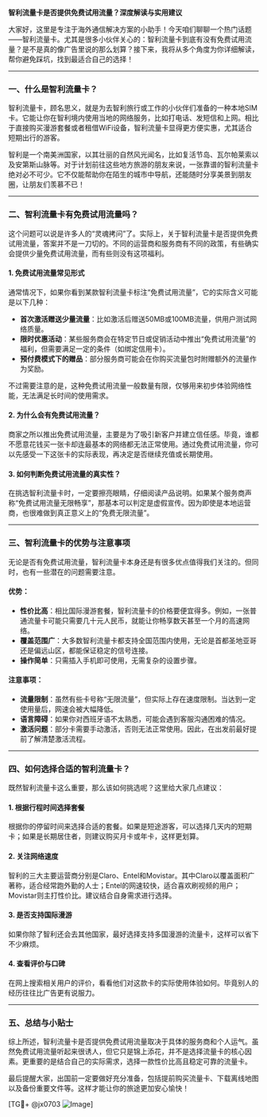 **智利流量卡是否提供免费试用流量？深度解读与实用建议**

大家好，这里是专注于海外通信解决方案的小助手！今天咱们聊聊一个热门话题——智利流量卡。尤其是很多小伙伴关心的：智利流量卡到底有没有免费试用流量？是不是真的像广告里说的那么划算？接下来，我将从多个角度为你详细解读，帮你避免踩坑，找到最适合自己的选择！

---

### **一、什么是智利流量卡？**
智利流量卡，顾名思义，就是为去智利旅行或工作的小伙伴们准备的一种本地SIM卡。它能让你在智利境内使用当地的网络服务，比如打电话、发短信和上网。相比于直接购买漫游套餐或者租借WiFi设备，智利流量卡显得更方便实惠，尤其适合短期出行的游客。

智利是一个南美洲国家，以其壮丽的自然风光闻名，比如复活节岛、瓦尔帕莱索以及安第斯山脉等。对于计划前往这些地方旅游的朋友来说，一张靠谱的智利流量卡绝对必不可少。它不仅能帮助你在陌生的城市中导航，还能随时分享美景到朋友圈，让朋友们羡慕不已！

---

### **二、智利流量卡有免费试用流量吗？**
这个问题可以说是许多人的“灵魂拷问”了。实际上，关于智利流量卡是否提供免费试用流量，答案并不是一刀切的。不同的运营商和服务商有不同的政策，有些确实会提供少量免费试用流量，而有些则没有这项福利。

#### **1. 免费试用流量常见形式**
通常情况下，如果你看到某款智利流量卡标注“免费试用流量”，它的实际含义可能是以下几种：
- **首次激活赠送少量流量**：比如激活后赠送50MB或100MB流量，供用户测试网络质量。
- **限时优惠活动**：某些服务商会在特定节日或促销活动中推出“免费试用流量”的福利，但需要满足一定的条件（如绑定信用卡）。
- **预付费模式下的赠品**：部分服务商可能会在你购买流量包时附赠额外的流量作为奖励。

不过需要注意的是，这种免费试用流量一般数量有限，仅够用来初步体验网络性能，无法满足长时间的使用需求。

#### **2. 为什么会有免费试用流量？**
商家之所以推出免费试用流量，主要是为了吸引新客户并建立信任感。毕竟，谁都不愿意花钱买一张卡却连最基本的网络都无法正常使用。通过免费试用流量，你可以先感受一下这张卡的实际表现，再决定是否继续充值或长期使用。

#### **3. 如何判断免费试用流量的真实性？**
在挑选智利流量卡时，一定要擦亮眼睛，仔细阅读产品说明。如果某个服务商声称“免费试用流量无限畅享”，那基本可以判定是虚假宣传。因为即使是本地运营商，也很难做到真正意义上的“免费无限流量”。

---

### **三、智利流量卡的优势与注意事项**
无论是否有免费试用流量，智利流量卡本身还是有很多优点值得我们关注的。但同时，也有一些潜在的问题需要注意。

#### **优势：**
- **性价比高**：相比国际漫游套餐，智利流量卡的价格要便宜得多。例如，一张普通流量卡可能只需要几十元人民币，就能让你畅享数天甚至一个月的高速网络。
- **覆盖范围广**：大多数智利流量卡都支持全国范围内使用，无论是首都圣地亚哥还是偏远山区，都能保证稳定的信号连接。
- **操作简单**：只需插入手机即可使用，无需复杂的设置步骤。

#### **注意事项：**
- **流量限制**：虽然有些卡号称“无限流量”，但实际上存在速度限制。当达到一定使用量后，网速会被大幅降低。
- **语言障碍**：如果你对西班牙语不太熟悉，可能会遇到客服沟通困难的情况。
- **激活问题**：部分卡需要手动激活，否则无法正常使用。因此，在出发前最好提前了解清楚激活流程。

---

### **四、如何选择合适的智利流量卡？**
既然智利流量卡这么重要，那么该如何挑选呢？这里给大家几点建议：

#### **1. 根据行程时间选择套餐**
根据你的停留时间来选择合适的套餐。如果是短途游客，可以选择几天内的短期卡；如果是长期居住者，则建议购买月卡或年卡，这样更划算。

#### **2. 关注网络速度**
智利的三大主要运营商分别是Claro、Entel和Movistar。其中Claro以覆盖面积广著称，适合经常跑外勤的人士；Entel的网速较快，适合喜欢刷视频的用户；Movistar则主打性价比。建议结合自身需求进行选择。

#### **3. 是否支持国际漫游**
如果你除了智利还会去其他国家，最好选择支持多国漫游的流量卡，这样可以省下不少麻烦。

#### **4. 查看评价与口碑**
在网上搜索相关用户的评价，看看他们对这款卡的实际使用体验如何。毕竟别人的经历往往比广告更有说服力。

---

### **五、总结与小贴士**
综上所述，智利流量卡是否提供免费试用流量取决于具体的服务商和个人运气。虽然免费试用流量听起来很诱人，但它只是锦上添花，并不是选择流量卡的核心因素。更重要的是结合自己的实际需求，选择一款性价比高且稳定可靠的流量卡。

最后提醒大家，出国前一定要做好充分准备，包括提前购买流量卡、下载离线地图以及备份重要文件等。这样才能让你的旅途更加安心愉快！

[TG💪+ @jx0703 ![Image](https://github.com/user-attachments/assets/dbca1d08-cadb-493c-b0ec-ad6f7a83f270)]